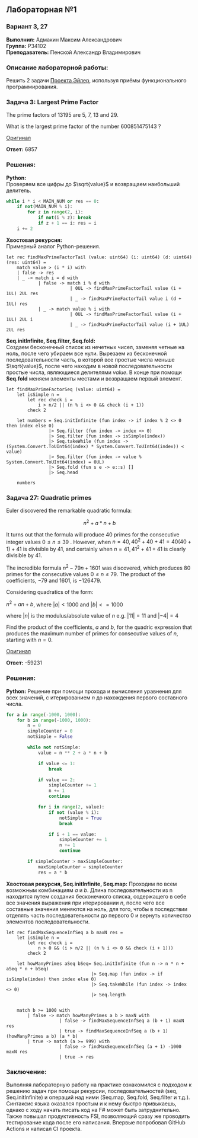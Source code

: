 ## Лабораторная №1 

### Вариант 3, 27

<b>Выполнил:</b> Адмакин Максим Александрович \
<b>Группа:</b> P34102 \
<b>Преподаватель:</b> Пенской Александр Владимирович

### Описание лабораторной работы: 
Решить 2 задачи [Проекта Эйлер](https://projecteuler.net), используя приёмы функционального программирования. 

### Задача 3: Largest Prime Factor

The prime factors of 13195 are 5, 7, 13 and 29.

What is the largest prime factor of the number 600851475143 ?

[Оригинал](https://projecteuler.net/problem=3)

<b>Ответ:</b> 6857

### Решения: 

<b>Python:</b> \
Проверяем все цифры до $\sqrt{value}$ и возвращаем наибольший делитель.
```python
while i * i < MAIN_NUM or res == 0:
	if not(MAIN_NUM % i):
		for z in range(2, i):
			if not(i % z): break
			if z + 1 == i: res = i
	i += 2
```
<b>Хвостовая рекурсия:</b> \
Примерный аналог Python-решения.
```f#
let rec findMaxPrimeFactorTail (value: uint64) (i: uint64) (d: uint64) (res: uint64) = 
    match value > (i * i) with
    | false -> res
    | _ -> match i = d with
            | false -> match i % d with 
                        | 0UL -> findMaxPrimeFactorTail value (i + 1UL) 2UL res
                        | _ -> findMaxPrimeFactorTail value i (d + 1UL) res
            | _ -> match value % i with 
                        | 0UL -> findMaxPrimeFactorTail value (i + 1UL) 2UL i
                        | _ -> findMaxPrimeFactorTail value (i + 1UL) 2UL res
```
<b>Seq.initInfinite, Seq.filter, Seq.fold:</b>\
Создаем бесконечный список из нечетных чисел, заменяя четные на ноль, после чего убираем все нули. 
Вырезаем из бесконечной последовательности часть, в которой все простые числа меньше $\sqrt{value}$, 
после чего находим в новой последовательности простые числа, являющиеся делителями $value$. 
В конце при помощи <b>Seq.fold</b> меняем элементы местами и возвращаем первый элемент. 
```f#
let findMaxPrimeFactorSeq (value: uint64) = 
    let isSimple n =
        let rec check i =
            i > n/2 || (n % i <> 0 && check (i + 1))
        check 2

    let numbers = Seq.initInfinite (fun index -> if index % 2 <> 0 then index else 0) 
                |> Seq.filter (fun index -> index <> 0) 
                |> Seq.filter (fun index -> isSimple(index))
                |> Seq.takeWhile (fun index -> (System.Convert.ToUInt64(index) * System.Convert.ToUInt64(index)) < value) 
                |> Seq.filter (fun index -> value % System.Convert.ToUInt64(index) = 0UL)
                |> Seq.fold (fun s e -> e::s) []
                |> Seq.head
    
    numbers
```
### Задача 27: Quadratic primes

Euler discovered the remarkable quadratic formula:

```math 
n^2 + a * n + b
```

It turns out that the formula will produce 40 primes for the consecutive integer values $0 \leq n \leq 39$ . However, when $n = 40, 40^2 + 40 + 41 = 40(40 + 1) + 41$ is divisible by 41, and certainly when $n = 41, 41^2 + 41 + 41$ is clearly divisible by 41. 

The incredible formula $n^2 - 79n + 1601$ was discovered, which produces 80 primes for the consecutive values $0 \leq n \leq 79$. The product of the coefficients, −79 and 1601, is −126479.

Considering quadratics of the form: 

$n^2 + an + b$, where $| a | < 1000$ and $| b | <= 1000$

where $| n |$ is the modulus/absolute value of $n$
e.g. $| 11 | = 11$ and $| -4 | = 4$

Find the product of the coefficients, $a$ and $b$, for the quadric expression that produces the maximum number of primes for consecutive values of $n$, starting with $n = 0$.

[Оригинал](https://projecteuler.net/problem=27)

<b>Ответ:</b> -59231
### Решения: 

<b>Python:</b>
Решение при помощи прохода и вычисления уравнения для всех значений, с итерированием $n$ до нахождения первого составного числа. 
```python
for a in range(-1000, 1000):
    for b in range(-1000, 1000):
        n = 0
        simpleCounter = 0
        notSimple = False

        while not notSimple:
            value = n ** 2 + a * n + b

            if value <= 1:
                break

            if value == 2:
                simpleCounter += 1
                n += 1
                continue

            for i in range(2, value):
                if not (value % i):
                    notSimple = True
                    break

                if i + 1 == value:
                    simpleCounter += 1
                    n += 1
                    continue

        if simpleCounter > maxSimpleCounter:
            maxSimpleCounter = simpleCounter
            res = a * b
```
<b>Хвостовая рекурсия, Seq.initInfinite, Seq.map:</b>
Проходим по всем возможным комбинациям $a$ и $b$. Длина последовательности из n находится путем создания бесконечного списка, содержащего в себе все значения выражения при итерировании $n$, после чего все составные значения меняются на ноль, для того, чтобы в последствии отделять часть последовательности до первого 0 и вернуть количество элементов последовательности. 
```f#
let rec findMaxSequenceInfSeq a b maxN res = 
    let isSimple n =
        let rec check i =
            n > 0 && (i > n/2 || (n % i <> 0 && check (i + 1)))
        check 2

    let howManyPrimes aSeq bSeq= Seq.initInfinite (fun n -> n * n + aSeq * n + bSeq) 
                                |> Seq.map (fun index -> if isSimple(index) then index else 0)
                                |> Seq.takeWhile (fun index -> index <> 0)
                                |> Seq.length
   

    match b >= 1000 with
        | false -> match howManyPrimes a b > maxN with  
                    | false -> findMaxSequenceInfSeq a (b + 1) maxN res  
                    | true -> findMaxSequenceInfSeq a (b + 1) (howManyPrimes a b) (a * b)
        | true -> match (a >= 999) with
                    | false -> findMaxSequenceInfSeq (a + 1) -1000 maxN res
                    | true -> res  
```
### Заключение: 
Выполняя лабораторную работу на практике ознакомился с подходом к решению задач при помощи рекурсии, последовательностей (seq, Seq.initInfinite) и операций над ними (Seq.map, Seq.fold, Seq.filter и т.д.). Синтаксис языка оказался простым и к нему быстро привыкаешь, однако с ходу начать писать код на F# может быть затруднительно. Также повышал продуктивность FSI, позволяющий сразу же проводить тестирование кода после его написания. Впервые попробовал GitHub Actions и написал CI проекта. 
